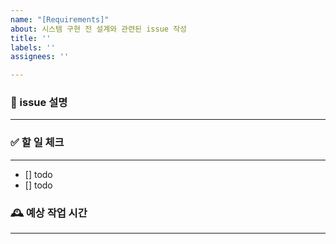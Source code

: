 ```yaml
---
name: "[Requirements]"
about: 시스템 구현 전 설계와 관련된 issue 작성
title: ''
labels: ''
assignees: ''

---
```


### 📝 issue 설명 
---


### ✅ 할 일 체크
---
- [] todo
- [] todo

### 🕰️ 예상 작업 시간 
---
